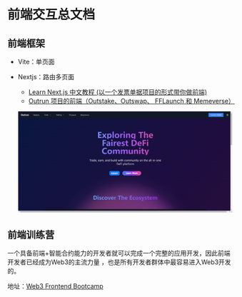 # 前端交互总文档

## 前端框架

- Vite：单页面

- Nextjs：路由多页面
  - [Learn Next.js 中文教程   (以一个发票单据项目的形式带你做前端)](https://qufei1993.github.io/nextjs-learn-cn)
  - [Outrun 项目的前端（Outstake、Outswap、 FFLaunch 和 Memeverse）]( https://github.com/OutrunFinance/Outrun-App)
  
  ![](.\attachment\outrun项目前端截图.png)

## 前端训练营

一个具备前端+智能合约能力的开发者就可以完成一个完整的应用开发，因此前端开发者已经成为Web3的主流力量 ，也是所有开发者群体中最容易进入Web3开发的。

地址：[Web3 Frontend Bootcamp](https://github.com/openbuildxyz/Web3-Frontend-Bootcamp)
